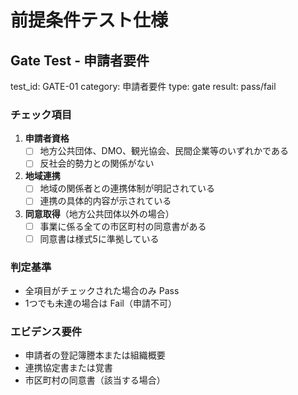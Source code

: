 # 前提条件テスト仕様

## Gate Test - 申請者要件

test_id: GATE-01
category: 申請者要件
type: gate
result: pass/fail

### チェック項目

1. **申請者資格**
   - [ ] 地方公共団体、DMO、観光協会、民間企業等のいずれかである
   - [ ] 反社会的勢力との関係がない

2. **地域連携**
   - [ ] 地域の関係者との連携体制が明記されている
   - [ ] 連携の具体的内容が示されている

3. **同意取得**（地方公共団体以外の場合）
   - [ ] 事業に係る全ての市区町村の同意書がある
   - [ ] 同意書は様式5に準拠している

### 判定基準
- 全項目がチェックされた場合のみ Pass
- 1つでも未達の場合は Fail（申請不可）

### エビデンス要件
- 申請者の登記簿謄本または組織概要
- 連携協定書または覚書
- 市区町村の同意書（該当する場合）
